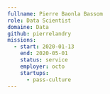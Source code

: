 ```yaml
---
fullname: Pierre Baonla Bassom
role: Data Scientist
domaine: Data
github: pierrelandry
missions:
  - start: 2020-01-13
    end: 2020-05-01
    status: service
    employer: octo
    startups:
      - pass-culture
---
```


